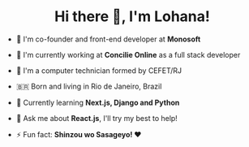 <h1 align="center">Hi there 👋, I'm Lohana!</h1>
<!-- <h3 align="center">you can call me Loh</h3> -->

- 🔭 I'm co-founder and front-end developer at **Monosoft**

- 💼 I'm currently working at **Concilie Online** as a full stack developer

- 📝 I'm a computer technician formed by CEFET/RJ

- 🇧🇷 Born and living in Rio de Janeiro, Brazil

- 🌱 Currently learning **Next.js, Django and Python**

- 💬 Ask me about **React.js**, I'll try my best to help!

- ⚡ Fun fact: **Shinzou wo Sasageyo! ❤**

<!--
<p align="center">
    <a href="https://www.linkedin.com/in/heyloh/"><img src="https://img.shields.io/badge/heyloh%20-%230077B5.svg?&style=for-the-badge&logo=linkedin&logoColor=white"/></a>
    <a href="https://twitter.com/heeeloh"><img src="https://img.shields.io/badge/heeeloh%20-%231DA1F2.svg?&style=for-the-badge&logo=Twitter&logoColor=white"/></a>
</p>

<center>
    <table align="center">
      <tr>
          <td>
              <img width="440px" align="center" src="https://github-readme-stats.vercel.app/api?username=heyloh&count_private=true&hide_border=true&show_icons=true" />
          </td>
      </tr>  
    </table>
</center>
-->


